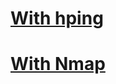 # [With hping](../../Tools/NetworkDiscovery/hping/README.md#Port-Scan)

# [With Nmap](../../Tools/NetworkDiscovery/Nmap/README.md#Port-Scan)